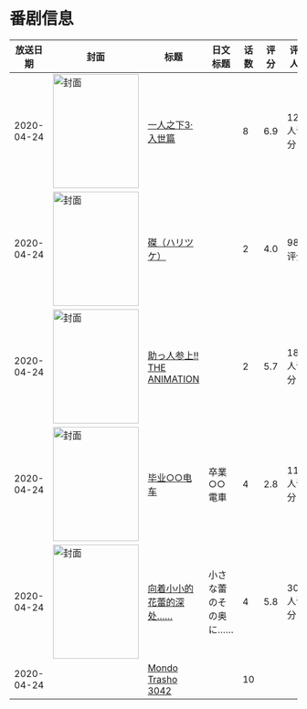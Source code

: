 # 番剧信息

|放送日期|封面|标题|日文标题|话数|评分|评分人数|
|---|---|---|---|---|---|---|
|2020-04-24|<img src="//lain.bgm.tv/pic/cover/c/9d/c6/285784_4zJ4J.jpg" alt="封面" style="width:150px;height:200px;object-fit:cover;">|[一人之下3·入世篇](https://bangumi.tv/subject/285784)||8|6.9|1222人评分|
|2020-04-24|<img src="/img/no_icon_subject.png" alt="封面" style="width:150px;height:200px;object-fit:cover;">|[磔（ハリツケ）](https://bangumi.tv/subject/305111)||2|4.0|98人评分|
|2020-04-24|<img src="/img/no_icon_subject.png" alt="封面" style="width:150px;height:200px;object-fit:cover;">|[助っ人参上!! THE ANIMATION](https://bangumi.tv/subject/305190)||2|5.7|189人评分|
|2020-04-24|<img src="/img/no_icon_subject.png" alt="封面" style="width:150px;height:200px;object-fit:cover;">|[毕业○○电车](https://bangumi.tv/subject/305193)|卒業○○電車|4|2.8|111人评分|
|2020-04-24|<img src="/img/no_icon_subject.png" alt="封面" style="width:150px;height:200px;object-fit:cover;">|[向着小小的花蕾的深处……](https://bangumi.tv/subject/305195)|小さな蕾のその奥に……|4|5.8|308人评分|
|2020-04-24||[Mondo Trasho 3042](https://bangumi.tv/subject/317876)||10|||
